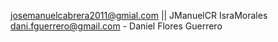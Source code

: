 josemanuelcabrera2011@gmial.com || JManuelCR
IsraMorales
dani.fguerrero@gmail.com - Daniel Flores Guerrero

